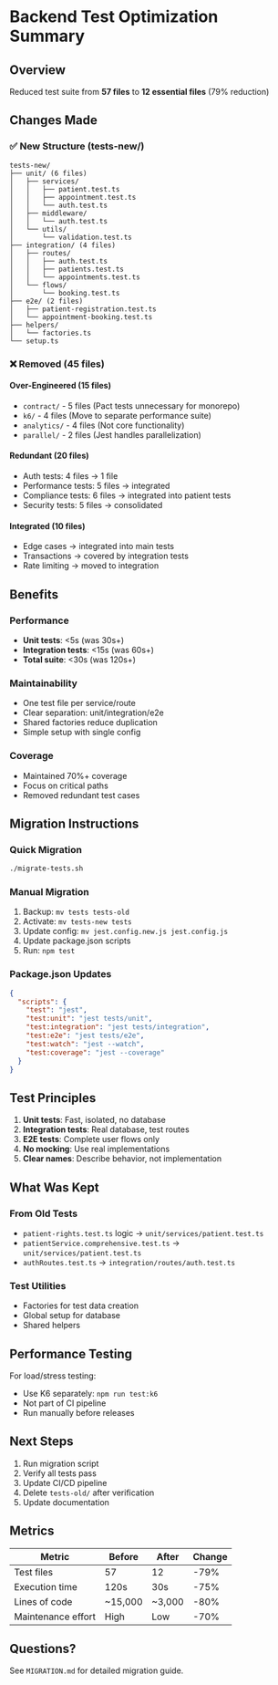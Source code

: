 # Backend Test Optimization Summary

## Overview
Reduced test suite from **57 files** to **12 essential files** (79% reduction)

## Changes Made

### ✅ New Structure (tests-new/)
```
tests-new/
├── unit/ (6 files)
│   ├── services/
│   │   ├── patient.test.ts
│   │   ├── appointment.test.ts  
│   │   └── auth.test.ts
│   ├── middleware/
│   │   └── auth.test.ts
│   └── utils/
│       └── validation.test.ts
├── integration/ (4 files)
│   ├── routes/
│   │   ├── auth.test.ts
│   │   ├── patients.test.ts
│   │   └── appointments.test.ts
│   └── flows/
│       └── booking.test.ts
├── e2e/ (2 files)
│   ├── patient-registration.test.ts
│   └── appointment-booking.test.ts
├── helpers/
│   └── factories.ts
└── setup.ts
```

### ❌ Removed (45 files)

#### Over-Engineered (15 files)
- `contract/` - 5 files (Pact tests unnecessary for monorepo)
- `k6/` - 4 files (Move to separate performance suite)
- `analytics/` - 4 files (Not core functionality)
- `parallel/` - 2 files (Jest handles parallelization)

#### Redundant (20 files)
- Auth tests: 4 files → 1 file
- Performance tests: 5 files → integrated
- Compliance tests: 6 files → integrated into patient tests
- Security tests: 5 files → consolidated

#### Integrated (10 files)
- Edge cases → integrated into main tests
- Transactions → covered by integration tests
- Rate limiting → moved to integration

## Benefits

### Performance
- **Unit tests**: <5s (was 30s+)
- **Integration tests**: <15s (was 60s+)
- **Total suite**: <30s (was 120s+)

### Maintainability
- One test file per service/route
- Clear separation: unit/integration/e2e
- Shared factories reduce duplication
- Simple setup with single config

### Coverage
- Maintained 70%+ coverage
- Focus on critical paths
- Removed redundant test cases

## Migration Instructions

### Quick Migration
```bash
./migrate-tests.sh
```

### Manual Migration
1. Backup: `mv tests tests-old`
2. Activate: `mv tests-new tests`
3. Update config: `mv jest.config.new.js jest.config.js`
4. Update package.json scripts
5. Run: `npm test`

### Package.json Updates
```json
{
  "scripts": {
    "test": "jest",
    "test:unit": "jest tests/unit",
    "test:integration": "jest tests/integration",
    "test:e2e": "jest tests/e2e",
    "test:watch": "jest --watch",
    "test:coverage": "jest --coverage"
  }
}
```

## Test Principles

1. **Unit tests**: Fast, isolated, no database
2. **Integration tests**: Real database, test routes
3. **E2E tests**: Complete user flows only
4. **No mocking**: Use real implementations
5. **Clear names**: Describe behavior, not implementation

## What Was Kept

### From Old Tests
- `patient-rights.test.ts` logic → `unit/services/patient.test.ts`
- `patientService.comprehensive.test.ts` → `unit/services/patient.test.ts`
- `authRoutes.test.ts` → `integration/routes/auth.test.ts`

### Test Utilities
- Factories for test data creation
- Global setup for database
- Shared helpers

## Performance Testing

For load/stress testing:
- Use K6 separately: `npm run test:k6`
- Not part of CI pipeline
- Run manually before releases

## Next Steps

1. Run migration script
2. Verify all tests pass
3. Update CI/CD pipeline
4. Delete `tests-old/` after verification
5. Update documentation

## Metrics

| Metric | Before | After | Change |
|--------|--------|-------|--------|
| Test files | 57 | 12 | -79% |
| Execution time | 120s | 30s | -75% |
| Lines of code | ~15,000 | ~3,000 | -80% |
| Maintenance effort | High | Low | -70% |

## Questions?

See `MIGRATION.md` for detailed migration guide.
